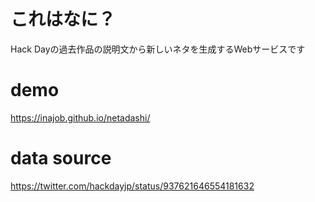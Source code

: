 # これはなに？
Hack Dayの過去作品の説明文から新しいネタを生成するWebサービスです

# demo

https://inajob.github.io/netadashi/

# data source

https://twitter.com/hackdayjp/status/937621646554181632
